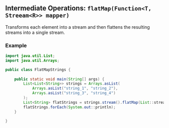 ## Intermediate Operations: `flatMap(Function<T, Streeam<R>> mapper)`

Transforms each element into a stream and then flattens the resulting streams into a single stream.

### Example

```java
import java.util.List;
import java.util.Arrays;

public class FlatMapStrings {
    
    public static void main(String[] args) {
        List<List<String>> strings = Arrays.asList(
            Arrays.asList("string_1", "string_2"),
            Arrays.asList("string_3", "string_4")
        );
        List<String> flatStrings = strings.stream().flatMap(List::stream).toList();
        flatStrings.forEach(System.out::println);
    }
    
}
```
